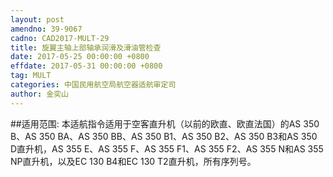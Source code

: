 ```yaml
---
layout: post
amendno: 39-9067
cadno: CAD2017-MULT-29
title: 旋翼主轴上部轴承润滑及滑油管检查
date: 2017-05-25 00:00:00 +0800
effdate: 2017-05-31 00:00:00 +0800
tag: MULT
categories: 中国民用航空局航空器适航审定司
author: 金奕山
---
```


##适用范围:
本适航指令适用于空客直升机（以前的欧直、欧直法国）的AS 350 B、AS 350 BA、AS 350 BB、AS 350 B1、AS 350 B2、AS 350 B3和AS 350 D直升机，AS 355 E、AS 355 F、AS 355 F1、AS 355 F2、AS 355 N和AS 355 NP直升机，以及EC 130 B4和EC 130 T2直升机，所有序列号。

